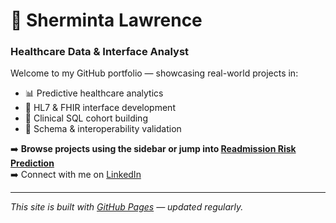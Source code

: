 # 👋 Sherminta Lawrence

### Healthcare Data & Interface Analyst

Welcome to my GitHub portfolio — showcasing real-world projects in:

- 📊 Predictive healthcare analytics
- 🔌 HL7 & FHIR interface development
- 🧪 Clinical SQL cohort building
- 🔬 Schema & interoperability validation

➡️ **Browse projects using the sidebar or jump into [Readmission Risk Prediction](../README.md)**  
➡️ Connect with me on [LinkedIn](https://linkedin.com/in/shermintalawrence)

---

_This site is built with [GitHub Pages](https://pages.github.com/) — updated regularly._
